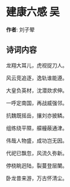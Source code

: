 # 建康六感 吴

**作者**: 刘子翚

## 诗词内容

龙翔大耳儿，虎视捉刀人。

风云竞追逐，逸轨谁能遵。

大皇负英材，沈潜欻求伸。

一呼定南国，再战威强邻。

抗魏既摇岳，攘刘亦披鳞。

组练绕平隰，艨艟蔽通津。

伟哉人物盛，成功岂无因。

代祀已飘忽，风流久弥新。

停桡眺迥陆，裂蔓登层闉。

卧龙昔来游，万古怀清尘。

